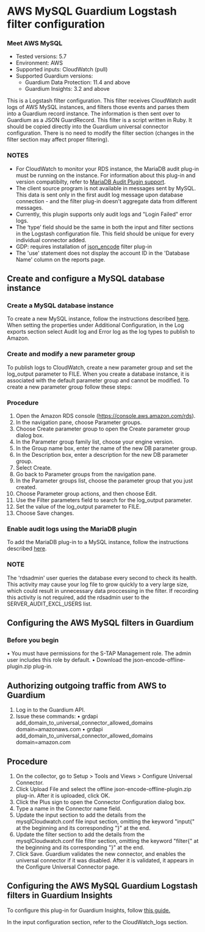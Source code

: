 # AWS MySQL Guardium Logstash filter configuration
### Meet AWS MySQL 
* Tested versions: 5.7
* Environment: AWS
* Supported inputs: CloudWatch (pull)
* Supported Guardium versions:
    * Guardium Data Protection: 11.4 and above
    * Guardium Insights: 3.2 and above

This is a Logstash filter configuration. This filter receives CloudWatch audit logs of AWS MySQL instances, and filters those events and parses them into a Guardium record instance. The information is then sent over to Guardium as a JSON GuardRecord.
This filter is a script written in Ruby. It should be copied directly into the Guardium universal connector configuration. There is no need to modify the filter section (changes in the filter section may affect proper filtering).

### NOTES
* For CloudWatch to monitor your RDS instance, the MariaDB audit plug-in must be running on the instance. For information about this plug-in and version compatibilty, refer to [MariaDB Audit Plugin support](https://docs.aws.amazon.com/AmazonRDS/latest/UserGuide/Appendix.MySQL.Options.AuditPlugin.html).
* The client source program is not available in messages sent by MySQL. This data is sent only in the first audit log message upon database connection - and the filter plug-in doesn't aggregate data from different messages.
* Currently, this plugin supports only audit logs and "Login Failed" error logs.
* The ‘type’ field should be the same in both the input and filter sections in the Logstash configuration file. This field should be unique for every individual connector added.
* GDP: requires installation of [json_encode](https://www.elastic.co/guide/en/logstash-versioned-plugins/current/v3.0.3-plugins-filters-json_encode.html) filter plug-in
* The 'use' statement does not display the account ID in the 'Database Name' column on the reports page.
## Create and configure a MySQL database instance
### Create a MySQL database instance
To create a new MySQL instance, follow the instructions described [here](https://aws.amazon.com/getting-started/hands-on/create-mysql-db/). When setting the properties under Additional Configuration, in the Log exports section select Audit log and Error log as the log types to publish to Amazon.

### Create and modify a new parameter group
To publish logs to CloudWatch, create a new parameter group and set the log_output parameter to FILE. When you create a database instance, it is associated with the default parameter group and cannot be modified. To create a new parameter group follow these steps:
### Procedure
1. Open the Amazon RDS console (https://console.aws.amazon.com/rds).
2. In the navigation pane, choose Parameter groups.
3. Choose Create parameter group to open the Create parameter group dialog box.
4. In the Parameter group family list, choose your engine version.
5. In the Group name box, enter the name of the new DB parameter group.
6. In the Description box, enter a description for the new DB parameter group.
7. Select Create.
8. Go back to Parameter groups from the navigation pane.
9. In the Parameter groups list, choose the parameter group that you just created.
10. Choose Parameter group actions, and then choose Edit.
11. Use the Filter parameters field to search for the log_output parameter.
12. Set the value of the log_output parameter to FILE.
13. Choose Save changes.

### Enable audit logs using the MariaDB plugin
To add the MariaDB plug-in to a MySQL instance, follow the instructions described [here](https://docs.aws.amazon.com/AmazonRDS/latest/UserGuide/Appendix.MySQL.Options.AuditPlugin.html).
### NOTE
The 'rdsadmin' user queries the database every second to check its health. This activity may cause your log file to grow quickly to a very large size, which could result in unnecessary data proccessing in the filter. If recording this activity is not required, add the rdsadmin user to the SERVER_AUDIT_EXCL_USERS list.

## Configuring the AWS MySQL filters in Guardium
### Before you begin
• You must have permissions for the S-TAP Management role. The admin user includes this role by default.
• Download the json-encode-offline-plugin.zip plug-in.
## Authorizing outgoing traffic from AWS to Guardium
1. Log in to the Guardium API.
2. Issue these commands:
		• grdapi add_domain_to_universal_connector_allowed_domains domain=amazonaws.com
		• grdapi add_domain_to_universal_connector_allowed_domains domain=amazon.com
## Procedure
1. On the collector, go to Setup > Tools and Views > Configure Universal Connector.
2. Click Upload File and select the offline json-encode-offline-plugin.zip plug-in. After it is uploaded, click OK.
3. Click the Plus sign to open the Connector Configuration dialog box.
4. Type a name in the Connector name field.
5. Update the input section to add the details from the mysqlCloudwatch.conf file input section, omitting the keyword "input{" at the beginning and its corresponding "}" at the end.
6. Update the filter section to add the details from the mysqlCloudwatch.conf file filter section, omitting the keyword "filter{" at the beginning and its corresponding "}" at the end.
7. Click Save. Guardium validates the new connector, and enables the universal connector if it was disabled. After it is validated, it appears in the Configure Universal Connector page.

## Configuring the AWS MySQL Guardium Logstash filters in Guardium Insights

To configure this plug-in for Guardium Insights, follow [this guide.](/docs/Guardium%20Insights/3.2.x/UC_Configuration_GI.md)

In the input configuration section, refer to the CloudWatch_logs section.

